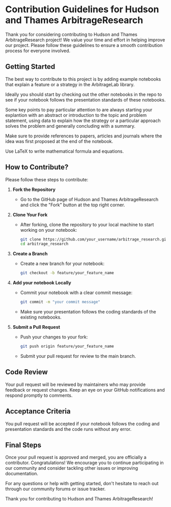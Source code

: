# Contribution Guidelines for Hudson and Thames ArbitrageResearch

Thank you for considering contributing to Hudson and Thames ArbitrageResearch project! We value your time and effort in helping
improve our project. Please follow these guidelines to ensure a smooth contribution process for everyone involved.


## Getting Started

The best way to contribute to this project is by adding example notebooks that explain a feature or a strategy in the ArbitrageLab library. 

Ideally you should start by checking out the other notebooks in the repo to see if your notebook follows the presentation standards of these
notebooks. 

Some key points to pay particular attention to are always starting your explantion with an abstract or introduction to the topic and problem statement, 
using data to explain how the strategy or a particular approach solves the problem and generally concluding with a summary. 

Make sure to provide references to papers, articles and journals where the idea was first proposed at the end of the notebook.

Use LaTeX to write mathematical formula and equations.

## How to Contribute?

Please follow these steps to contribute:

1. **Fork the Repository**
   - Go to the GitHub page of Hudson and Thames ArbitrageResearch and click the "Fork" button at the top right corner.

2. **Clone Your Fork**
   - After forking, clone the repository to your local machine to start working on your notebook:
     ```bash
     git clone https://github.com/your_username/arbitrage_research.git
     cd arbitrage_research
     ```

3. **Create a Branch**
   - Create a new branch for your notebook:
     ```bash
     git checkout -b feature/your_feature_name
     ```

4. **Add your notebook Locally**
   - Commit your notebook with a clear commit message:
     ```bash
     git commit -m "your commit message"
     ```
   - Make sure your presentation follows the coding standards of the existing notebooks.

5. **Submit a Pull Request**
   - Push your changes to your fork:
     ```bash
     git push origin feature/your_feature_name
     ```
   - Submit your pull request for review to the main branch.

## Code Review

Your pull request will be reviewed by maintainers who may provide feedback or request changes. Keep an eye on your GitHub notifications and respond promptly to comments.

## Acceptance Criteria

You pull request will be accepted if your notebook follows the coding and presentation standards and the code runs without any error.

## Final Steps

Once your pull request is approved and merged, you are officially a contributor. Congratulations! We encourage you to 
continue participating in our community and consider tackling other issues or improving documentation.

For any questions or help with getting started, don't hesitate to reach out through our community forums or issue tracker.

Thank you for contributing to Hudson and Thames ArbitrageResearch!
